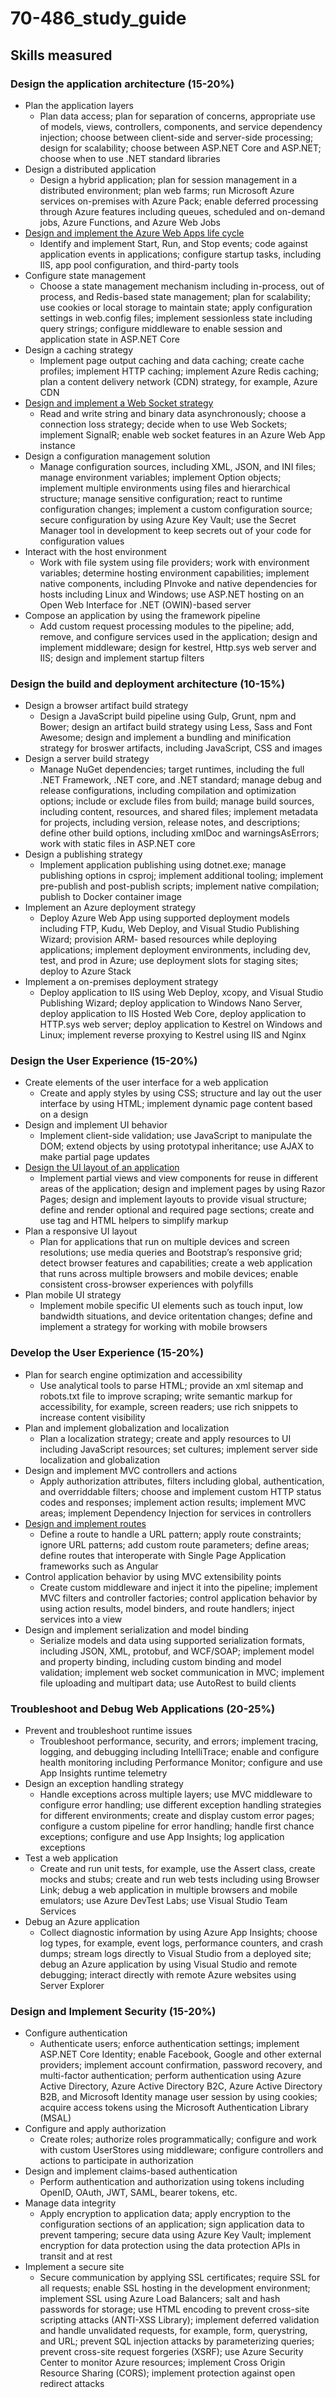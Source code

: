 # 70-486_study_guide
## Skills measured
### Design the application architecture (15-20%)
- Plan the application layers
  - Plan data access; plan for separation of concerns, appropriate use of models, views, controllers, components, and service dependency injection; choose between client-side and server-side processing; design for scalability; choose between ASP.NET Core and ASP.NET; choose when to use .NET standard libraries
- Design a distributed application
  - Design a hybrid application; plan for session management in a distributed environment; plan web farms; run Microsoft Azure services on-premises with Azure Pack; enable deferred processing through Azure features including queues, scheduled and on-demand jobs, Azure Functions, and Azure Web Jobs
- [Design and implement the Azure Web Apps life cycle](Design_the_application_architecture/Design_and_implement_the_Azure_Web_Apps_life_cycle.md)
  - Identify and implement Start, Run, and Stop events; code against application events in applications; configure startup tasks, including IIS, app pool configuration, and third-party tools
- Configure state management
  - Choose a state management mechanism including in-process, out of process, and Redis-based state management; plan for scalability; use cookies or local storage to maintain state; apply configuration settings in web.config files; implement sessionless state including query strings; configure middleware to enable session and application state in ASP.NET Core
- Design a caching strategy
  - Implement page output caching and data caching; create cache profiles; implement HTTP caching; implement Azure Redis caching; plan a content delivery network (CDN) strategy, for example, Azure CDN
- [Design and implement a Web Socket strategy](Design_the_application_architecture/Design_and_implement_a_Web_Socket_strategy.md)
  - Read and write string and binary data asynchronously; choose a connection loss strategy; decide when to use Web Sockets; implement SignalR; enable web socket features in an Azure Web App instance
- Design a configuration management solution
  - Manage configuration sources, including XML, JSON, and INI files; manage environment variables; implement Option objects; implement multiple environments using files and hierarchical structure; manage sensitive configuration; react to runtime configuration changes; implement a custom configuration source; secure configuration by using Azure Key Vault; use the Secret Manager tool in development to keep secrets out of your code for configuration values
- Interact with the host environment
  - Work with file system using file providers; work with environment variables; determine hosting environment capabilities; implement native components, including PInvoke and native dependencies for hosts including Linux and Windows; use ASP.NET hosting on an Open Web Interface for .NET (OWIN)-based server
- Compose an application by using the framework pipeline
  - Add custom request processing modules to the pipeline; add, remove, and configure services used in the application; design and implement middleware; design for kestrel, Http.sys web server and IIS; design and implement startup filters
  
### Design the build and deployment architecture (10-15%)
- Design a browser artifact build strategy
  - Design a JavaScript build pipeline using Gulp, Grunt, npm and Bower; design an artifact build strategy using Less, Sass and Font Awesome; design and implement a bundling and minification strategy for broswer artifacts, including JavaScript, CSS and images
- Design a server build strategy
  - Manage NuGet dependencies; target runtimes, including the full .NET Framework, .NET core, and .NET standard; manage debug and release configurations, including compilation and optimization options; include or exclude files from build; manage build sources, including content, resources, and shared files; implement metadata for projects, including version, release notes, and descriptions; define other build options, including xmlDoc and warningsAsErrors; work with static files in ASP.NET core
- Design a publishing strategy
  - Implement application publishing using dotnet.exe; manage publishing options in csproj; implement additional tooling; implement pre-publish and post-publish scripts; implement native compilation; publish to Docker container image
- Implement an Azure deployment strategy
  - Deploy Azure Web App using supported deployment models including FTP, Kudu, Web Deploy, and Visual Studio Publishing Wizard; provision ARM- based resources while deploying applications; implement deployment environments, including dev, test, and prod in Azure; use deployment slots for staging sites; deploy to Azure Stack
- Implement a on-premises deployment strategy
  - Deploy application to IIS using Web Deploy, xcopy, and Visual Studio Publishing Wizard; deploy application to Windows Nano Server, deploy application to IIS Hosted Web Core, deploy application to HTTP.sys web server; deploy application to Kestrel on Windows and Linux; implement reverse proxying to Kestrel using IIS and Nginx

### Design the User Experience (15-20%)
- Create elements of the user interface for a web application
  - Create and apply styles by using CSS; structure and lay out the user interface by using HTML; implement dynamic page content based on a design
- Design and implement UI behavior
  - Implement client-side validation; use JavaScript to manipulate the DOM; extend objects by using prototypal inheritance; use AJAX to make partial page updates
- [Design the UI layout of an application](Design_the_User_Experience/Design_the_UI_layout_of_an_application.md)
  - Implement partial views and view components for reuse in different areas of the application; design and implement pages by using Razor Pages; design and implement layouts to provide visual structure; define and render optional and required page sections; create and use tag and HTML helpers to simplify markup
- Plan a responsive UI layout
  - Plan for applications that run on multiple devices and screen resolutions; use media queries and Bootstrap’s responsive grid; detect browser features and capabilities; create a web application that runs across multiple browsers and mobile devices; enable consistent cross-browser experiences with polyfills
- Plan mobile UI strategy
  - Implement mobile specific UI elements such as touch input, low bandwidth situations, and device oritentation changes; define and implement a strategy for working with mobile browsers

### Develop the User Experience (15-20%)
- Plan for search engine optimization and accessibility
  - Use analytical tools to parse HTML; provide an xml sitemap and robots.txt file to improve scraping; write semantic markup for accessibility, for example, screen readers; use rich snippets to increase content visibility
- Plan and implement globalization and localization
  - Plan a localization strategy; create and apply resources to UI including JavaScript resources; set cultures; implement server side localization and globalization
- Design and implement MVC controllers and actions
  - Apply authorization attributes, filters including global, authentication, and overriddable filters; choose and implement custom HTTP status codes and responses; implement action results; implement MVC areas; implement Dependency Injection for services in controllers
- [Design and implement routes](Develop_the_User_Experience/Design_and_implement_routes.md)
  - Define a route to handle a URL pattern; apply route constraints; ignore URL patterns; add custom route parameters; define areas; define routes that interoperate with Single Page Application frameworks such as Angular
- Control application behavior by using MVC extensibility points
  - Create custom middleware and inject it into the pipeline; implement MVC filters and controller factories; control application behavior by using action results, model binders, and route handlers; inject services into a view
- Design and implement serialization and model binding
  - Serialize models and data using supported serialization formats, including JSON, XML, protobuf, and WCF/SOAP; implement model and property binding, including custom binding and model validation; implement web socket communication in MVC; implement file uploading and multipart data; use AutoRest to build clients
  
### Troubleshoot and Debug Web Applications (20-25%)
- Prevent and troubleshoot runtime issues
  - Troubleshoot performance, security, and errors; implement tracing, logging, and debugging including IntelliTrace; enable and configure health monitoring including Performance Monitor; configure and use App Insights runtime telemetry
- Design an exception handling strategy
  - Handle exceptions across multiple layers; use MVC middleware to configure error handling; use different exception handling strategies for different environments; create and display custom error pages; configure a custom pipeline for error handling; handle first chance exceptions; configure and use App Insights; log application exceptions
- Test a web application
  - Create and run unit tests, for example, use the Assert class, create mocks and stubs; create and run web tests including using Browser Link; debug a web application in multiple browsers and mobile emulators; use Azure DevTest Labs; use Visual Studio Team Services
- Debug an Azure application
  - Collect diagnostic information by using Azure App Insights; choose log types, for example, event logs, performance counters, and crash dumps; stream logs directly to Visual Studio from a deployed site; debug an Azure application by using Visual Studio and remote debugging; interact directly with remote Azure websites using Server Explorer
  
### Design and Implement Security (15-20%)
- Configure authentication
  - Authenticate users; enforce authentication settings; implement ASP.NET Core Identity; enable Facebook, Google and other external providers; implement account confirmation, password recovery, and multi-factor authentication; perform authentication using Azure Active Directory, Azure Active Directory B2C, Azure Active Directory B2B, and Microsoft Identity manage user session by using cookies; acquire access tokens using the Microsoft Authentication Library (MSAL)
- Configure and apply authorization
  - Create roles; authorize roles programmatically; configure and work with custom UserStores using middleware; configure controllers and actions to participate in authorization
- Design and implement claims-based authentication
  - Perform authentication and authorization using tokens including OpenID, OAuth, JWT, SAML, bearer tokens, etc.
- Manage data integrity
  - Apply encryption to application data; apply encryption to the configuration sections of an application; sign application data to prevent tampering; secure data using Azure Key Vault; implement encryption for data protection using the data protection APIs in transit and at rest
- Implement a secure site
  - Secure communication by applying SSL certificates; require SSL for all requests; enable SSL hosting in the development environment; implement SSL using Azure Load Balancers; salt and hash passwords for storage; use HTML encoding to prevent cross-site scripting attacks (ANTI-XSS Library); implement deferred validation and handle unvalidated requests, for example, form, querystring, and URL; prevent SQL injection attacks by parameterizing queries; prevent cross-site request forgeries (XSRF); use Azure Security Center to monitor Azure resources; implement Cross Origin Resource Sharing (CORS); implement protection against open redirect attacks
